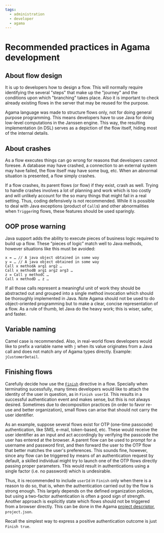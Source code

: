 ```yaml
---
tags:
  - administration
  - developer
  - agama
---
```


# Recommended practices in Agama development

## About flow design

It is up to developers how to design a flow. This will normally require identifying the several "steps" that make up the "journey" and the conditions upon which "branching" takes place. Also it is important to check already existing flows in the server that may be reused for the purpose.

Agama language was made to structure flows only, not for doing general purpose programming. This means developers have to use Java for doing low-level computations in the Janssen engine. This way, the resulting implementation (in DSL) serves as a depiction of the flow itself, hiding most of the internal details.

## About crashes

As a flow executes things can go wrong for reasons that developers cannot foresee. A database may have crashed, a connection to an external system may have failed, the flow itself may have some bug, etc. When an abnormal situation is presented, a flow simply crashes.

If a flow crashes, its parent flows (or flow) if they exist, crash as well. Trying to handle crashes involves a lot of planning and work which is too costly and will unlikely account for the so many things that might fail in a real setting. Thus, coding defensively is not recommended. While it is possible to deal with Java exceptions (product of `Call`s) and other abnormalities when `Trigger`ing flows, these features should be used sparingly.

## OOP prose warning

Java support adds the ability to execute pieces of business logic required to build up a flow. These “pieces of logic” match well to Java methods, however situations like this must be avoided:

```
x = … // A java object obtained in some way
y = … // A java object obtained in some way
Call x methodA arg1 arg2 …
Call x methodB arg1 arg2 arg3 …
z = Call y methodC …
Call x methodD … z …
```

If all those calls represent a meaningful unit of work they should be abstracted out and grouped into a single method invocation which should be thoroughly implemented in Java. Note Agama should not be used to do object-oriented programming but to make a clear, concise representation of a flow. As a rule of thumb, let Java do the heavy work; this is wiser, safer, and faster.

## Variable naming

Camel case is recommended. Also, in real-world flows developers would like to prefix a variable name with `j` when its value originates from a Java call and does not match any of Agama types directly. Example: `jCustomerDetail`.

## Finishing flows

Carefully decide how use the [`Finish`](../../../agama/language-reference.md#flow-finish) directive in a flow. Specially when terminating sucessfully, many times developers would like to attach the identity of the user in question, as in `Finish userId`. This results in a successful authentication event and makes sense, but this is not always desired. Sometimes due to decomposition practices (in order to favor re-use and better organization), small flows can arise that should not carry the user identifier.

As an example, suppose several flows exist for OTP (one-time passcode) authentication, like SMS, e-mail, token-based, etc. These would receive the user identifier as an input and act accordingly by verifying the passcode the user has entered at the browser. A parent flow can be used to prompt for a username and password first, and then forward the user to the OTP flow that better matches the user's preferences. This sounds fine, however, since any flow can be triggered by means of an authentication request by default, a skilled individual might try to launch one of the OTP flows directly passing proper parameters. This would result in authentications using a single factor (i.e. no password) which is undesirable.

Thus, it is recommended to include `userId` in `Finish` only when there is a reason to do so, that is, when the authentication carried out by the flow is strong enough. This largely depends on the defined organization policies, but using a two-factor authentication is often a good sign of strength. Another approach is explicitly state which flows  should not be triggered from a browser directly. This can be done in the Agama [project descriptor](../../../agama/gama-format.md#metadata), `project.json`. 

Recall the simplest way to express a positive authentication outcome is just `Finish true`.
